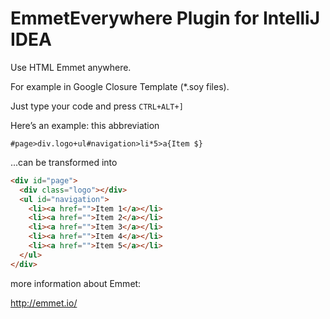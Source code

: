 <!-- Plugin description -->

EmmetEverywhere Plugin for IntelliJ IDEA
========================================

Use HTML Emmet anywhere.

For example in Google Closure Template (*.soy files).

Just type your code and press `CTRL+ALT+]`

Here’s an example: this abbreviation

`#page>div.logo+ul#navigation>li*5>a{Item $}`

...can be transformed into

```html
<div id="page">
  <div class="logo"></div>
  <ul id="navigation">
    <li><a href="">Item 1</a></li>
    <li><a href="">Item 2</a></li>
    <li><a href="">Item 3</a></li>
    <li><a href="">Item 4</a></li>
    <li><a href="">Item 5</a></li>
  </ul>
</div>
```

more information about Emmet:

http://emmet.io/
<!-- Plugin description end -->
